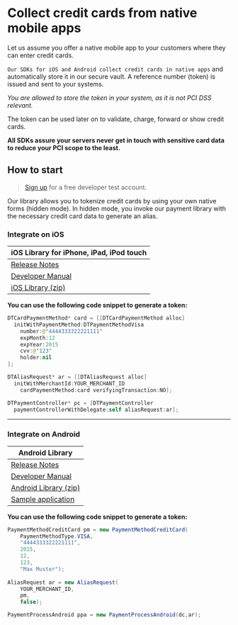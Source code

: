 # Collect credit cards from native mobile apps

Let us assume you offer a native mobile app to your customers where they can enter credit cards.

`Our SDKs for iOS and Android collect credit cards in native apps` and automatically store it in our secure vault. A reference number (token) is issued and sent to your systems.

*You are allowed to store the token in your system, as it is not PCI DSS relevant.*

The token can be used later on to validate, charge, forward or show credit cards.

**All SDKs assure your servers never get in touch with sensitive card data to reduce your PCI scope to the least.**

## How to start

> [Sign up](https://www.pci-proxy.com/#/signup) for a free developer test account.

Our library allows you to tokenize credit cards by using your own native forms (hidden mode). In hidden mode, you invoke our payment library with the necessary credit card data to generate an alias.



### Integrate on iOS

| iOS Library for iPhone, iPad, iPod touch |
| -- |
| [Release Notes](https://pilot.datatrans.biz/showcase/doc/iOS_Release_Notes.pdf) |
| [Developer Manual](https://pilot.datatrans.biz/showcase/doc/iOS_Developers_Manual.pdf) |
| [iOS Library (zip)](https://pilot.datatrans.biz/showcase/doc/iOS_Library.zip) |

**You can use the following code snippet to generate a token:**

  ```swift
DTCardPaymentMethod* card = [[DTCardPaymentMethod alloc] 
    initWithPaymentMethod:DTPaymentMethodVisa 
      number:@"4444333322221111"
      expMonth:12 
      expYear:2015 
      cvv:@"123" 
      holder:nil
  ];

DTAliasRequest* ar = [[DTAliasRequest alloc]
    initWithMerchantId:YOUR_MERCHANT_ID
      cardPaymentMethod:card verifyingTransaction:NO];

DTPaymentController* pc = [DTPaymentController 
    paymentControllerWithDelegate:self aliasRequest:ar];
```

---

### Integrate on Android

| Android Library |
| -- |
| [Release Notes](https://pilot.datatrans.biz/showcase/doc/Android_Release_Notes.pdf) |
| [Developer Manual](https://pilot.datatrans.biz/showcase/doc/Android_Developers_Manual.pdf) |
| [Android Library (zip)](https://pilot.datatrans.biz/showcase/doc/Android_Library.zip) |
| [Sample application](https://github.com/datatrans/android-sample-app) |

**You can use the following code snippet to generate a token:**

```java
PaymentMethodCreditCard pm = new PaymentMethodCreditCard(
    PaymentMethodType.VISA,
    "4444333322221111", 
    2015, 
    12, 
    123, 
    "Max Muster");
    
AliasRequest ar = new AliasRequest(
    YOUR_MERCHANT_ID, 
    pm, 
    false);

PaymentProcessAndroid ppa = new PaymentProcessAndroid(dc,ar);
```

